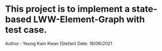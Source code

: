 # This project is to implement a state-based LWW-Element-Graph with test case.

Author : Yeung Kam Kwan (Stefan)
Date: 18/06/2021
